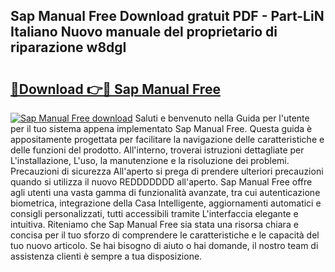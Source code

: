 ## Sap Manual Free Download gratuit PDF - Part-LiN Italiano Nuovo manuale del proprietario di riparazione w8dgI

# <h2><a href="http://dfc3sk.blite.top/?on=Sap+Manual+Free">🔗Download 👉🔴 Sap Manual Free</a></h2>

[![Sap Manual Free download](https://i.imgur.com/lujVjoI.png)](http://dfc3sk.blite.top/?on=Sap+Manual+Free)
Saluti e benvenuto nella Guida per l'utente per il tuo sistema appena implementato Sap Manual Free. Questa guida è appositamente progettata per facilitare la navigazione delle caratteristiche e delle funzioni del prodotto. All'interno, troverai istruzioni dettagliate per L'installazione, L'uso, la manutenzione e la risoluzione dei problemi. Precauzioni di sicurezza All'aperto si prega di prendere ulteriori precauzioni quando si utilizza il nuovo REDDDDDDD all'aperto. Sap Manual Free offre agli utenti una vasta gamma di funzionalità avanzate, tra cui autenticazione biometrica, integrazione della Casa Intelligente, aggiornamenti automatici e consigli personalizzati, tutti accessibili tramite L'interfaccia elegante e intuitiva. Riteniamo che Sap Manual Free sia stata una risorsa chiara e concisa per il tuo sforzo di comprendere le caratteristiche e le capacità del tuo nuovo articolo. Se hai bisogno di aiuto o hai domande, il nostro team di assistenza clienti è sempre a tua disposizione.

